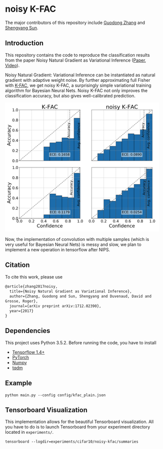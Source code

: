# noisy K-FAC

The major contributors of this repository include [Guodong Zhang](https://github.com/gd-zhang) and [Shengyang Sun](https://github.com/ssydasheng).

## Introduction
This repository contains the code to reproduce the classification results from the paper Noisy Natural Gradient as Variational Inference ([Paper](https://arxiv.org/abs/1712.02390), [Video](https://www.youtube.com/watch?v=bWItvHYqKl8)).

Noisy Natural Gradient: Variational Inference can be instantiated as natural gradient with adaptive weight noise. By further approximating full Fisher with [K-FAC](https://arxiv.org/abs/1503.05671), we get noisy K-FAC, a surprisingly simple variational training algorithm for Bayesian Neural Nets. Noisy K-FAC not only improves the classification accuracy, but also gives well-calibrated prediction. 

<img src='figs/calibration.png' width='666'>

Now, the implementation of convolution with multiple samples (which is very useful for Bayesian Neural Nets) is messy and slow, we plan to implement a new operation in tensorflow after NIPS.

## Citation
To cite this work, please use
```
@article{zhang2017noisy,
  title={Noisy Natural Gradient as Variational Inference},
  author={Zhang, Guodong and Sun, Shengyang and Duvenaud, David and Grosse, Roger},
  journal={arXiv preprint arXiv:1712.02390},
  year={2017}
}
```

## Dependencies
This project uses Python 3.5.2. Before running the code, you have to install
* [Tensorflow 1.4+](https://www.tensorflow.org/)
* [PyTorch](http://pytorch.org/)
* [Numpy](http://www.numpy.org/)
* [tqdm](https://pypi.python.org/pypi/tqdm)

## Example
```
python main.py --config config/kfac_plain.json
```

## Tensorboard Visualization
This implementation allows for the beautiful Tensorboard visualization. All you have to do is to launch Tensorboard from your experiment directory located in `experiments/`.
```
tensorboard --logdir=experiments/cifar10/noisy-kfac/summaries
```
